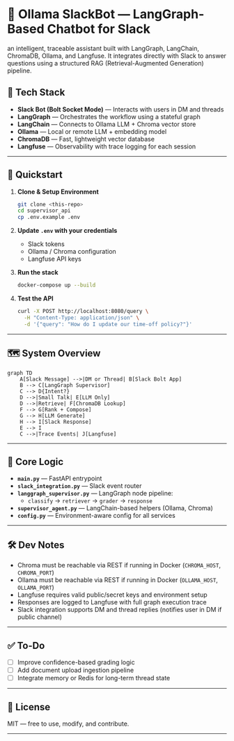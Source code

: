 # 🧠 Ollama SlackBot — LangGraph-Based Chatbot for Slack

 an intelligent, traceable  assistant built with LangGraph, LangChain, ChromaDB, Ollama, and Langfuse. It integrates directly with Slack to answer  questions using a structured RAG (Retrieval-Augmented Generation) pipeline.

## 🔧 Tech Stack

- **Slack Bot (Bolt Socket Mode)** — Interacts with users in DM and threads
- **LangGraph** — Orchestrates the workflow using a stateful graph
- **LangChain** — Connects to Ollama LLM + Chroma vector store
- **Ollama** — Local or remote LLM + embedding model
- **ChromaDB** — Fast, lightweight vector database
- **Langfuse** — Observability with trace logging for each session

---

## 🚀 Quickstart

1. **Clone & Setup Environment**
   ```bash
   git clone <this-repo>
   cd supervisor_api
   cp .env.example .env
   ```

2. **Update `.env` with your credentials**
   - Slack tokens
   - Ollama / Chroma configuration
   - Langfuse API keys

3. **Run the stack**
   ```bash
   docker-compose up --build
   ```

4. **Test the API**
   ```bash
   curl -X POST http://localhost:8080/query \
     -H "Content-Type: application/json" \
     -d '{"query": "How do I update our time-off policy?"}'
   ```

---

## 🗺️ System Overview

```mermaid
graph TD
    A[Slack Message] -->|DM or Thread| B[Slack Bolt App]
    B --> C[LangGraph Supervisor]
    C --> D{Intent?}
    D -->|Small Talk| E[LLM Only]
    D -->|Retrieve| F[ChromaDB Lookup]
    F --> G[Rank + Compose]
    G --> H[LLM Generate]
    H --> I[Slack Response]
    E --> I
    C -->|Trace Events| J[Langfuse]
```

---


## 🧠 Core Logic

- **`main.py`** — FastAPI entrypoint
- **`slack_integration.py`** — Slack event router
- **`langgraph_supervisor.py`** — LangGraph node pipeline:
  - `classify` → `retriever` → `grader` → `response`
- **`supervisor_agent.py`** — LangChain-based helpers (Ollama, Chroma)
- **`config.py`** — Environment-aware config for all services

---

## 🛠️ Dev Notes

- Chroma must be reachable via REST if running in Docker (`CHROMA_HOST`, `CHROMA_PORT`)
- Ollama must be reachable via REST if running in Docker (`OLLAMA_HOST`, `OLLAMA_PORT`)
- Langfuse requires valid public/secret keys and environment setup
- Responses are logged to Langfuse with full graph execution trace
- Slack integration supports DM and thread replies (notifies user in DM if public channel)

---

## ✅ To-Do

- [ ] Improve confidence-based grading logic
- [ ] Add document upload ingestion pipeline
- [ ] Integrate memory or Redis for long-term thread state

---

## 📄 License

MIT — free to use, modify, and contribute.

---

